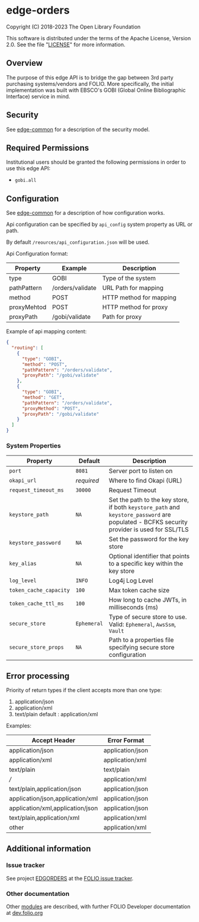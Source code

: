 # edge-orders

Copyright (C) 2018-2023 The Open Library Foundation

This software is distributed under the terms of the Apache License,
Version 2.0. See the file "[LICENSE](LICENSE)" for more information.

## Overview

The purpose of this edge API is to bridge the gap between 3rd party purchasing systems/vendors and FOLIO.  More specifically, the initial implementation was built with EBSCO's GOBI (Global Online Bibliographic Interface) service in mind.

## Security

See [edge-common](https://github.com/folio-org/edge-common) for a description of the security model.

## Required Permissions

Institutional users should be granted the following permissions in order to use this edge API:
- `gobi.all`

## Configuration

See [edge-common](https://github.com/folio-org/edge-common) for a description of how configuration works.

Api configuration can be specified by `api_config` system property as URL or path.

By default `/reources/api_configuration.json` will be used.

Api Configuration format:

Property               | Example           | Description
---------------------- | ----------------- | -------------
type                   |  GOBI             | Type of the system 
pathPattern            |  /orders/validate | URL Path for mapping
method                 |  POST             | HTTP method for mapping
proxyMehtod            |  POST             | HTTP method for proxy 
proxyPath              |  /gobi/validate   | Path for proxy

Example of api mapping content:
```json
{
  "routing": [
    {
      "type": "GOBI",
      "method": "POST",
      "pathPattern": "/orders/validate",
      "proxyPath": "/gobi/validate"
    },
    {
      "type": "GOBI",
      "method": "GET",
      "pathPattern": "/orders/validate",
      "proxyMethod": "POST",
      "proxyPath": "/gobi/validate"
    }
  ]
}
```  
### System Properties

| Property               | Default       | Description                                                                                                                                |
|------------------------|---------------|--------------------------------------------------------------------------------------------------------------------------------------------|
| `port`                 | `8081`        | Server port to listen on                                                                                                                   |
| `okapi_url`            | *required*    | Where to find Okapi (URL)                                                                                                                  |
| `request_timeout_ms`   | `30000`       | Request Timeout                                                                                                                            |
| `keystore_path`        | `NA`          | Set the path to the key store, if both `keystore_path` and `keystore_password` are populated - BCFKS security provider is used for SSL/TLS |
| `keystore_password`    | `NA`          | Set the password for the key store                                                                                                         |
| `key_alias`            | `NA`          | Optional identifier that points to a specific key within the key store                                                                     |
| `log_level`            | `INFO`        | Log4j Log Level                                                                                                                            |
| `token_cache_capacity` | `100`         | Max token cache size                                                                                                                       |
| `token_cache_ttl_ms`   | `100`         | How long to cache JWTs, in milliseconds (ms)                                                                                               |
| `secure_store`         | `Ephemeral`   | Type of secure store to use.  Valid: `Ephemeral`, `AwsSsm`, `Vault`                                                                        |
| `secure_store_props`   | `NA`          | Path to a properties file specifying secure store configuration                                                                            |


## Error processing
Priority of return types if the client accepts more than one type:
1. application/json
2. application/xml 
3. text/plain 
default : application/xml

Examples:

Accept Header                    | Error Format 
---------------------------------| ---------------- 
application/json                 | application/json  
application/xml                  | application/xml   
text/plain                       | text/plain
*/*                              | application/xml   
text/plain,application/json      | application/json
application/json,application/xml | application/json
application/xml,application/json | application/json
text/plain,application/xml       | application/xml               
other                            | application/xml  

## Additional information

### Issue tracker

See project [EDGORDERS](https://issues.folio.org/browse/EDGORDERS)
at the [FOLIO issue tracker](https://dev.folio.org/guidelines/issue-tracker).

### Other documentation

Other [modules](https://dev.folio.org/source-code/#server-side) are described,
with further FOLIO Developer documentation at [dev.folio.org](https://dev.folio.org/)

